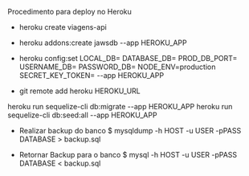 Procedimento para deploy no Heroku

- heroku create viagens-api
- heroku addons:create jawsdb --app HEROKU_APP

- heroku config:set LOCAL_DB= DATABASE_DB= PROD_DB_PORT= USERNAME_DB= PASSWORD_DB= NODE_ENV=production SECRET_KEY_TOKEN= --app HEROKU_APP

- git remote add heroku HEROKU_URL

heroku run sequelize-cli db:migrate --app HEROKU_APP
heroku run sequelize-cli db:seed:all --app HEROKU_APP

- Realizar backup do banco 
$ mysqldump -h HOST -u USER -pPASS DATABASE > backup.sql

- Retornar Backup para o banco
$ mysql -h HOST -u USER -pPASS DATABASE < backup.sql